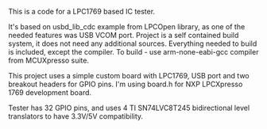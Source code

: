 This is a code for a LPC1769 based IC tester. 

It's based on usbd_lib_cdc example from LPCOpen library, as one of the needed features was USB VCOM port. 
Project is a self contained build system, it does not need any additional sources. Everything needed to build is included, except the compiler.
To build - use arm-none-eabi-gcc compiler from MCUXpresso suite.

This project uses a simple custom board with LPC1769, USB port and two breakout headers for GPIO pins. 
I'm using board.h for NXP LPCXpresso 1769 development board.

Tester has 32 GPIO pins, and uses 4 TI SN74LVC8T245 bidirectional level translators to have 3.3V/5V compatibility.


